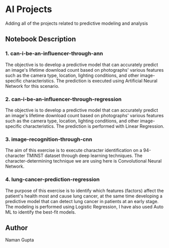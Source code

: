 # AI Projects
Adding all of the projects related to predictive modeling and analysis

## Notebook Description
### 1. can-i-be-an-influencer-through-ann
The objective is to develop a predictive model that can accurately predict an image's lifetime download count based on photographs' various features such as the camera type, location, lighting conditions, and other image-specific characteristics. The prediction is executed using Artificial Neural Network for this scenario.
### 2. can-i-be-an-influencer-through-regression
The objective is to develop a predictive model that can accurately predict an image's lifetime download count based on photographs' various features such as the camera type, location, lighting conditions, and other image-specific characteristics. The prediction is performed with Linear Regression.
### 3. image-recognition-through-cnn
The aim of this exercise is to execute character identification on a 94-character TMINST dataset through deep learning techniques. The character-determining technique we are using here is Convolutional Neural Network.
### 4. lung-cancer-prediction-regression
The purpose of this exercise is to identify which features (factors) affect the patient's health most and cause lung cancer, at the same time developing a predictive model that can detect lung cancer in patients at an early stage. The modeling is performed using Logistic Regression, I have also used Auto ML to identify the best-fit models.

## Author
Naman Gupta
